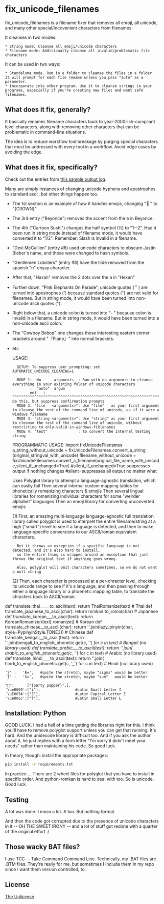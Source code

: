 # fix_unicode_filenames

fix_unicode_filenames is a filename fixer that removes all emoji, all unicode, and many other special/incovenient characters from filenames

It cleanses in two modes:

	* String mode: Cleanse all emoji/unicode characters 
	* Filename mode: Additionally cleanse all invalid/problematic file characters

It can be used in two ways:

	* Standalone mode. Run in a folder to cleanse the files in a folder.  It will prompt for each file rename unless you pass "auto" as a parameter.
	* Incorporate into other program. Use it to cleanse strings in your programs, especially if you're creating new files and want safe filenames.


## What does it fix, generally?

It basically renames filename characters back to year-2000-ish-compliant level characters, along with removing other characters that can be problematic in command-line situations.

The idea is to reduce workflow tool breakage by purging special characters that must be addressed with every tool in a workflow. Avoid edge cases by avoiding the edge.


## What does it fix, specifically?

Check out the entries from [this sample output log](https://raw.githubusercontent.com/ClaireCJS/fix_unicode_filenames/main/example-run-output.log). 

Many are simply instances of changing unicode hyphens and apostrophes to standard ascii, but other things happen too.

* The 1st section is an example of how it handles emojis, changing "👑 " to "{CROWN}"
* The 3rd entry ("Beyonce")  removes the accent from the e in Beyonce. 
* The 4th ("Cartoon Sushi") changes the half symbol (½) to "1--2". Had it been run in string mode instead of filename mode, it would have converted it to "1/2". Remember: Slash is invalid in a filename.
* "Devi McCallion" (entry #6) used unicode characters to obscure Justin Bieber's name, and these were changed to hash symbols.
* "Gentlemen Lobsters" (entry #8) have the tilde removed from the spanish "n" enyay character.
* After that, "Haxan" removes the 2 dots over the a in "Hexan"
* Further down, "Pink Elephants On Parade", unicode quotes (＂) are turned into apostrophes (') because standard quotes (") are not valid for filenames. But in string mode, it would have been turned into non-unicode ascii quotes (").
* Right below that, a unicode colon is turned into "- " because colon is invalid in a filename. But in string mode, it would have been turned into a non-unicode ascii colon.
* The "Cowboy Bebop" one changes those interesting eastern corner brackets around "『Piano』" into normal brackets.
* etc
 





    USAGE:

        SETUP: To suppress user prompting: set AUTOMATIC_UNICODE_CLEANING=1

        MODE 1:  No      arguments  : Run with no arguments to cleanse everything in your existing folder of unicode characters
              :  "auto"  argum
              ent   : ^^^^^^^^^^^^^^^^^^^^^^^^^^^^^^^^^^^^^^^^^^^^^^^^^^^^^^^^^^^^^^^^^^^^^^^^^^^^^^^^^^^^^^^^^ Do this, but suppress confirmation prompts
        MODE 2: "file   <arguments>": Use "file"   as your first argument to cleanse the rest of the command line of unicode, as if it were a windows filename
        MODE 3: "string <arguments>": Use "string" as your first argument to cleanse the rest of the command line of unicode, without restricting to only-valid-in-windows-fiklenames
        MODE 4: "test"              : to convert the internal testing string

    PROGRAMMATIC USAGE:
        import fixUnicodeFilenames
        a_string_without_unicode = fixUnicodeFilenames.convert_a_string  (original_stringval_with_unicode)
        filename_without_unicode = fixUnicodeFilenames.convert_a_filename(original_file_name_with_unicode,silent_if_unchanged=True)     #silent_if_unchanged=True suppresses output if nothing changes
         #silent=suppresses all output no matter what



    Uses Polyglot library to attempt a language-agnostic translation, which can easliy fail
    Then several internal custom mapping tables for phonetically romanizing characters & emojis
    Then several lingual libraries for romanizing individual characters for some "weirder alphabet" languages
    Then an emoji library for converting unconverted emojis






    (1) First, an amazing multi-language language-agnostic full translation library called polyglot is used
        to interpret the entire filename/string at a high ("smart") level to see if a language is detected,
        and then to make language-specific conversions to our ASCII/roman equivalent characters.

        But it throws an exception if a specific language is not detected, and it's also hard to install,
        so the entire thing is wrapped around an exception that just throws the original text if anything goes wrong.

        Also, polyglot will omit characters sometimes, so we do not want a null string

    (2) Then, each character is processed at a per-chracter level, checking its unicode range to see if it's a language,
        and then passing through either a language library or a phoenetic mapping table, to translate the chracters
        back to ASCII/roman.


def translate_thai_____to_ascii(text): return ThaiRomanize(text)                                                # Thai
def translate_japanese_to_ascii(char): return romkan.to_roma(char)                                              # Japanese
def translate_korean___to_ascii(text): return KoreanRomanizer(text).romanize()                                  # Korean
def translate_chinese__to_ascii(char): return ''.join(lazy_pinyin(char, style=PypinyinStyle.TONE3))             # Chinese
def translate_bengali__to_ascii(text): return ''.join(bengali_to_english_phonetic.get(c, '_') for c in text)    # Bengali  (no library used)
def translate_arabic___to_ascii(text): return ''.join( arabic_to_english_phonetic.get(c, '_') for c in text)    # Arabic   (no library used)
def translate_hindi____to_ascii(text): return ''.join(  hindi_to_english_phonetic.get(c, '_') for c in text)    # Hindi    (no library used)


    '∑' :   'E=',   #quite the stretch, maybe "sigma" would be better
    '∫' :   'S=',   #quite the stretch, maybe "sum"   would be better

    "🎉":      ["{party popper}",],
    '\ue0069':["i"],                #Latin Small Letter I
    '\uE005A':["Z"],                #Latin Capital Letter Z
    '\ue006c':["l"],                #Latin Small Letter L








## Installation: Python


GOOD LUCK. I had a hell of a time getting the libraries right for this. I think you'll have to remove polyglot support unless you can get that running. It's hard. And the unidecode library is difficult too. And if you ask the author about it, he just replies with a form letter "I'm sorry it didn't meet your needs" rather than maintaining his code. So good luck.

In theory, though: install the appropriate packages:

```bash
pip install -r requirements.txt
```

In practice.... There are 2 wheel files for polyglot that you have to install in specific order. And python-romkan is hard to deal with too. So is unicode. Good luck.


## Testing

A lot was done. I mean a lot. A ton. But nothing formal.

And then the code got corrupted due to the presence of unicode characters in it -- OH THE SWEET IRONY -- and a lot of stuff got redone with a quarter of the original effort :/


## Those wacky BAT files?

I use TCC -- Take Command Command Line.
Technically, my .BAT files are .BTM files.
They're really for me, but sometimes I include them in my repo since I want them version controlled, to.

## License

[The Unlicense](https://choosealicense.com/licenses/unlicense/)

